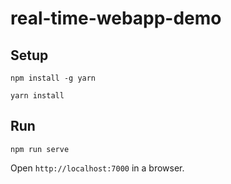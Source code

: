 # real-time-webapp-demo

## Setup
`npm install -g yarn`

`yarn install`

## Run
`npm run serve`

Open `http://localhost:7000` in a browser.